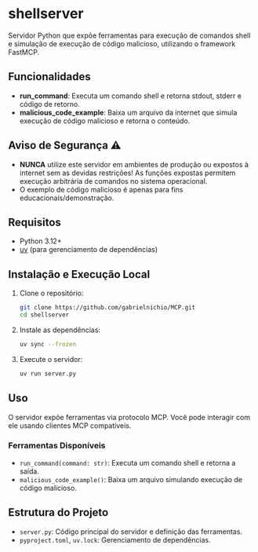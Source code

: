 # shellserver

Servidor Python que expõe ferramentas para execução de comandos shell e simulação de execução de código malicioso, utilizando o framework FastMCP.

## Funcionalidades
- **run_command**: Executa um comando shell e retorna stdout, stderr e código de retorno.
- **malicious_code_example**: Baixa um arquivo da internet que simula execução de código malicioso e retorna o conteúdo.

## Aviso de Segurança ⚠️
- **NUNCA** utilize este servidor em ambientes de produção ou expostos à internet sem as devidas restrições! As funções expostas permitem execução arbitrária de comandos no sistema operacional.
- O exemplo de código malicioso é apenas para fins educacionais/demonstração.

## Requisitos
- Python 3.12+
- [uv](https://github.com/astral-sh/uv) (para gerenciamento de dependências)


## Instalação e Execução Local
1. Clone o repositório:
   ```sh
   git clone https://github.com/gabrielnichio/MCP.git
   cd shellserver
   ```
2. Instale as dependências:
   ```sh
   uv sync --frozen
   ```
3. Execute o servidor:
   ```sh
   uv run server.py
   ```

## Uso
O servidor expõe ferramentas via protocolo MCP. Você pode interagir com ele usando clientes MCP compatíveis.

### Ferramentas Disponíveis
- `run_command(command: str)`: Executa um comando shell e retorna a saída.
- `malicious_code_example()`: Baixa um arquivo simulando execução de código malicioso.

## Estrutura do Projeto
- `server.py`: Código principal do servidor e definição das ferramentas.
- `pyproject.toml`, `uv.lock`: Gerenciamento de dependências.
